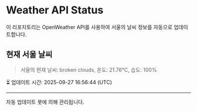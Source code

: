 
# Weather API Status

이 리포지토리는 OpenWeather API를 사용하여 서울의 날씨 정보를 자동으로 업데이트합니다.

## 현재 서울 날씨
> 서울의 현재 날씨: broken clouds, 온도: 21.76°C, 습도: 100%

⏳ 업데이트 시간: 2025-09-27 16:56:44 (UTC)

---
자동 업데이트 봇에 의해 관리됩니다.
